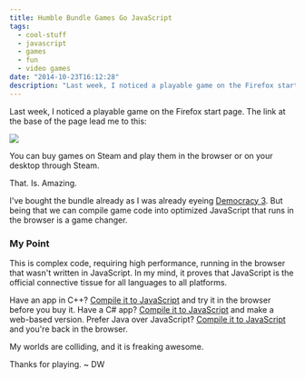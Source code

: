 ```yaml
---
title: Humble Bundle Games Go JavaScript
tags:
  - cool-stuff
  - javascript
  - games
  - fun
  - video games
date: "2014-10-23T16:12:28"
description: "Last week, I noticed a playable game on the Firefox start page."
---
```


Last week, I noticed a playable game on the Firefox start page. The link at the base of the page lead me to this:

![][1]

You can buy games on Steam and play them in the browser or on your desktop through Steam.

That. Is. Amazing.

I've bought the bundle already as I was already eyeing [Democracy 3](http://www.positech.co.uk/democracy3/). But being that we can compile game code into optimized JavaScript that runs in the browser is a game changer.

### My Point

This is complex code, requiring high performance, running in the browser that wasn't written in JavaScript. In my mind, it proves that JavaScript is the official connective tissue for all languages to all platforms.

Have an app in C++? [Compile it to JavaScript](http://kripken.github.io/mloc_emscripten_talk/gindex.html#/) and try it in the browser before you buy it. Have a C# app? [Compile it to JavaScript](http://jsil.org/) and make a web-based version. Prefer Java over JavaScript? [Compile it to JavaScript](http://www.gwtproject.org/) and you're back in the browser.

My worlds are colliding, and it is freaking awesome.

Thanks for playing. ~ DW

[1]: humblebundle-1.png